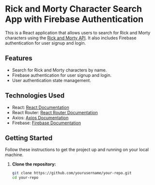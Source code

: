 # Rick and Morty Character Search App with Firebase Authentication

This is a React application that allows users to search for Rick and Morty characters using the [Rick and Morty API](https://rickandmortyapi.com/). It also includes Firebase authentication for user signup and login.

## Features

- Search for Rick and Morty characters by name.
- Firebase authentication for user signup and login.
- User authentication state management.

## Technologies Used

- React: [React Documentation](https://reactjs.org/)
- React Router: [React Router Documentation](https://reactrouter.com/)
- Axios: [Axios Documentation](https://axios-http.com/)
- Firebase: [Firebase Documentation](https://firebase.google.com/)

## Getting Started

Follow these instructions to get the project up and running on your local machine.

1. **Clone the repository:**

   ```bash
   git clone https://github.com/yourusername/your-repo.git
   cd your-repo
